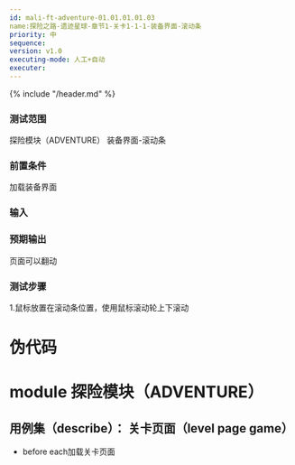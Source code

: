 ```yaml
---
id: mali-ft-adventure-01.01.01.01.03
name:探险之路-遗迹星球-章节1-关卡1-1-1-装备界面-滚动条
priority: 中
sequence: 
version: v1.0
executing-mode: 人工+自动
executer:  
---
```


{% include "/header.md" %}

### 测试范围
  探险模块（ADVENTURE） 装备界面-滚动条
### 前置条件
  加载装备界面
### 输入

### 预期输出
  页面可以翻动
### 测试步骤
  1.鼠标放置在滚动条位置，使用鼠标滚动轮上下滚动



# 伪代码

# module 探险模块（ADVENTURE）

## 用例集（describe）： 关卡页面（level page game）
* before each加载关卡页面

